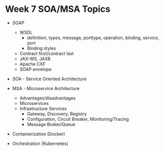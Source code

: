 # Week 7 SOA/MSA Topics
- SOAP
    - WSDL
        - definition, types, message, porttype, operation, binding, service, port
        - Binding styles
    - Contract first/contract last
    - JAX-WS, JAXB
    - Apache CXF
    - SOAP envelope

- SOA - Service Oriented Architecture

- MSA - Microservice Architecture
    - Advantages/disadvantages
    - Microservices
    - Infrastructure Services
        - Gateway, Discovery, Registry
        - Configuration, Circuit Breaker, Monitoring/Tracing
        - Message Broker/Queue

- Containerization (Docker)
- Orchestration (Kubernetes)
